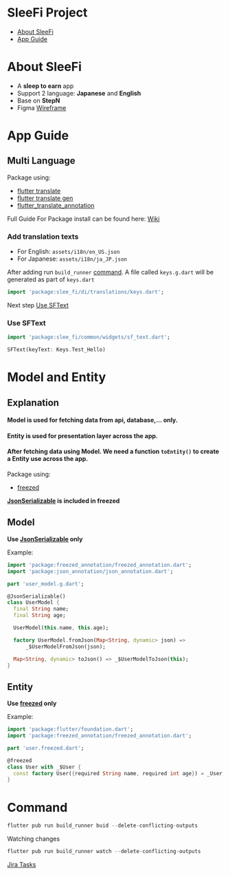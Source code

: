 # SleeFi Project

- [About SleeFi](#about-sleefi)
- [App Guide](#app-guide)

# About SleeFi

- A **sleep to earn** app
- Support 2 language: **Japanese** and **English**
- Base on **StepN**
- Figma [Wireframe](https://www.figma.com/file/EtlTv6nD9XYAbzvHavYl6C/Wireframing-IOS-UI-(Community)?node-id=0%3A1)

# App Guide

## Multi Language

Package using:

- [flutter translate](https://pub.dev/packages/flutter_translate)
- [flutter translate gen](https://pub.dev/packages/flutter_translate_gen)
- [flutter_translate_annotation](https://pub.dev/packages/flutter_translate_annotations)

Full Guide For Package install can be found here: [Wiki](https://github.com/Jesway/Flutter-Translate/wiki)

### Add translation texts

- For English: `assets/i18n/en_US.json`
- For Japanese: `assets/i18n/ja_JP.json`

After adding run `build_runner` [command](#command). A file called `keys.g.dart` will be generated as part of `keys.dart`

```dart
import 'package:slee_fi/di/translations/keys.dart';
```

Next step [Use SFText](#use-sftext)

### Use SFText

```dart
import 'package:slee_fi/common/widgets/sf_text.dart';
```

```dart
SFText(keyText: Keys.Test_Hello)
```

# Model and Entity

## Explanation

#### Model is used for fetching data from api, database,... only.
#### Entity is used for presentation layer across the app.
#### After fetching data using Model. We need a function `toEntity()` to create a Entity use across the app.

Package using:

- [freezed](https://pub.dev/packages/freezed)

**[JsonSerializable](https://pub.dev/packages/json_serializable) is included in freezed**

## Model

**Use [JsonSerializable](https://pub.dev/packages/json_serializable) only**

Example:

```dart
import 'package:freezed_annotation/freezed_annotation.dart';
import 'package:json_annotation/json_annotation.dart';

part 'user_model.g.dart';

@JsonSerializable()
class UserModel {
  final String name;
  final String age;

  UserModel(this.name, this.age);

  factory UserModel.fromJson(Map<String, dynamic> json) =>
      _$UserModelFromJson(json);

  Map<String, dynamic> toJson() => _$UserModelToJson(this);
}

```

## Entity

**Use [freezed](https://pub.dev/packages/freezed) only**

Example:

```dart
import 'package:flutter/foundation.dart';
import 'package:freezed_annotation/freezed_annotation.dart';

part 'user.freezed.dart';

@freezed
class User with _$User {
  const factory User({required String name, required int age}) = _User;
}

```

# Command

```dart
flutter pub run build_runner buid --delete-conflicting-outputs
```

Watching changes

```dart
flutter pub run build_runner watch --delete-conflicting-outputs
```


[Jira Tasks](https://jira.sotatek.com/secure/RapidBoard.jspa?rapidView=342&projectKey=SLEEP)